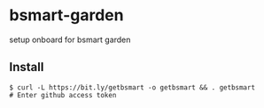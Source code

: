 # bsmart-garden
setup onboard for bsmart garden 

## Install
```
$ curl -L https://bit.ly/getbsmart -o getbsmart && . getbsmart
# Enter github access token
```
